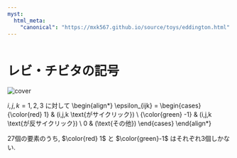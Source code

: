 ```yaml
---
myst:
  html_meta:
    "canonical": "https://mxk567.github.io/source/toys/eddington.html"
---
```


```{tags} 物理おもちゃ, 数学
```

# レビ・チビタの記号
![cover](levi-civita.jpg)

$i, j, k = 1,2,3$ に対して
\begin{align*}
\epsilon_{ijk} =
\begin{cases}
{\color{red} 1} & (i,j,k \text{がサイクリック})
\\
{\color{green} -1} & (i,j,k \text{が反サイクリック})
\\
0 & (\text{その他})
\end{cases}
\end{align*}

27個の要素のうち, $\color{red} 1$ と $\color{green}-1$ はそれぞれ3個しかない.
